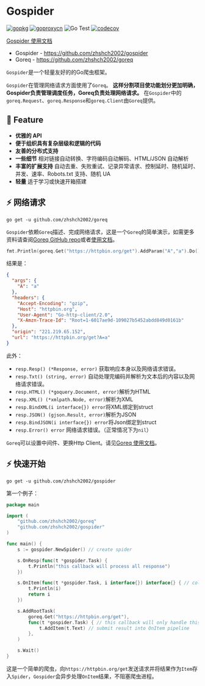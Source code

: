 # Gospider

[![gopkg](https://img.shields.io/badge/go-pkg-blue)](https://pkg.go.dev/github.com/zhshch2002/gospider)
[![goproxycn](https://goproxy.cn/stats/github.com/zhshch2002/gospider/badges/download-count.svg)](https://goproxy.cn)
![Go Test](https://github.com/zhshch2002/gospider/workflows/Go%20Test/badge.svg)
[![codecov](https://codecov.io/gh/zhshch2002/gospider/branch/master/graph/badge.svg)](https://codecov.io/gh/zhshch2002/gospider)

[Gospider 使用文档](https://wiki.xzhsh.ch/gospider/)

- Gospider - https://github.com/zhshch2002/gospider
- Goreq - https://github.com/zhshch2002/goreq

`Gospider`是一个轻量友好的的Go爬虫框架。

`Gospider`在管理网络请求方面使用了`Goreq`。 **‌这样分割项目使功能划分更加明确，Gospider负责管理调度任务，Goreq负责处理网络请求。** 在`Gospider`中的`goreq.Request`、`goreq.Response`和`goreq.Client`由`Goreq`提供。

## 🚀 Feature

- **优雅的 API**
- **便于组织具有复杂层级和逻辑的代码**
- **友善的分布式支持**
- **一些细节** 相对链接自动转换、字符编码自动解码、HTML/JSON 自动解析
- **丰富的扩展支持** 自动去重、失败重试、记录异常请求、控制延时、随机延时、并发、速率、Robots.txt 支持、随机 UA
- **轻量** 适于学习或快速开箱搭建

## ⚡ 网络请求

```
go get -u github.com/zhshch2002/goreq
```

`Gospider`依赖`Goreq`描述、完成网络请求，这是一个`Goreq`的简单演示，如需更多资料请查阅[Goreq GitHub repo](https://github.com/zhshch2002/goreq)或者[使用文档](https://wiki.xzhsh.ch/goreq/)。

```go
fmt.Println(goreq.Get("https://httpbin.org/get").AddParam("A","a").Do().Txt())
```

结果是：

```json
{
  "args": {
    "A": "a"
  }, 
  "headers": {
    "Accept-Encoding": "gzip", 
    "Host": "httpbin.org", 
    "User-Agent": "Go-http-client/2.0", 
    "X-Amzn-Trace-Id": "Root=1-6017ae9d-109027b5452abdd849d0161b"
  }, 
  "origin": "221.219.65.152", 
  "url": "https://httpbin.org/get?A=a"
}
```

此外：

- `resp.Resp() (*Response, error)` 获取响应本身以及网络请求错误。
- `resp.Txt() (string, error)` 自动处理完编码并解析为文本后的内容以及网络请求错误。
- `resp.HTML() (*goquery.Document, error)`解析为HTML
- `resp.XML() (*xmlpath.Node, error)`解析为XML
- `resp.BindXML(i interface{}) error`将XML绑定到struct
- `resp.JSON() (gjson.Result, error)`解析为JSON
- `resp.BindJSON(i interface{}) error`将Json绑定到struct
- `resp.Error() error` 网络请求错误。（正常情况下为`nil`）

`Goreq`可以设置中间件、更换Http Client。请见[Goreq 使用文档](https://wiki.xzhsh.ch/goreq/)。

## ⚡ 快速开始

```shell
go get -u github.com/zhshch2002/gospider
```

第一个例子：

```go
package main

import (
	"github.com/zhshch2002/goreq"
	"github.com/zhshch2002/gospider"
)

func main() {
	s := gospider.NewSpider() // create spider

	s.OnResp(func(t *gospider.Task) {
		t.Println("this callback will process all response")
	})

	s.OnItem(func(t *gospider.Task, i interface{}) interface{} { // collect and save crawl result
		t.Println(i)
		return i
	})

	s.AddRootTask(
		goreq.Get("https://httpbin.org/get"),
		func(t *gospider.Task) { // this callback will only handle this request
			t.AddItem(t.Text) // submit result into OnItem pipeline
		},
	)

	s.Wait()
}

```

这是一个简单的爬虫，向`https://httpbin.org/get`发送请求并将结果作为`Item`存入`Spider`，`Gospider`会异步处理`OnItem`结果，不阻塞爬虫进程。

